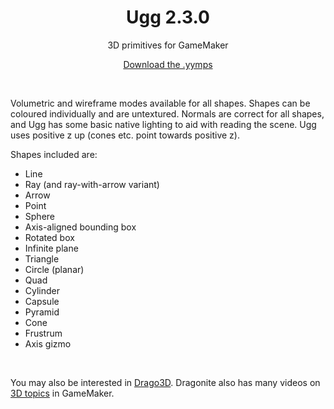 <h1 align="center">Ugg 2.3.0</h1>

<p align="center">3D primitives for GameMaker</p>

<p align="center"><a href="https://github.com/JujuAdams/ugg/releases/">Download the .yymps</a></p>

&nbsp;

Volumetric and wireframe modes available for all shapes. Shapes can be coloured individually and are untextured. Normals are correct for all shapes, and Ugg has some basic native lighting to aid with reading the scene. Ugg uses positive z up (cones etc. point towards positive z).

Shapes included are:

- Line
- Ray (and ray-with-arrow variant)
- Arrow
- Point
- Sphere
- Axis-aligned bounding box
- Rotated box
- Infinite plane
- Triangle
- Circle (planar)
- Quad
- Cylinder
- Capsule
- Pyramid
- Cone
- Frustrum
- Axis gizmo

&nbsp;

You may also be interested in [Drago3D](https://dragonite.itch.io/d3d). Dragonite also has many videos on [3D topics](https://youtube.com/@DragoniteSpam?feature=shared) in GameMaker.
